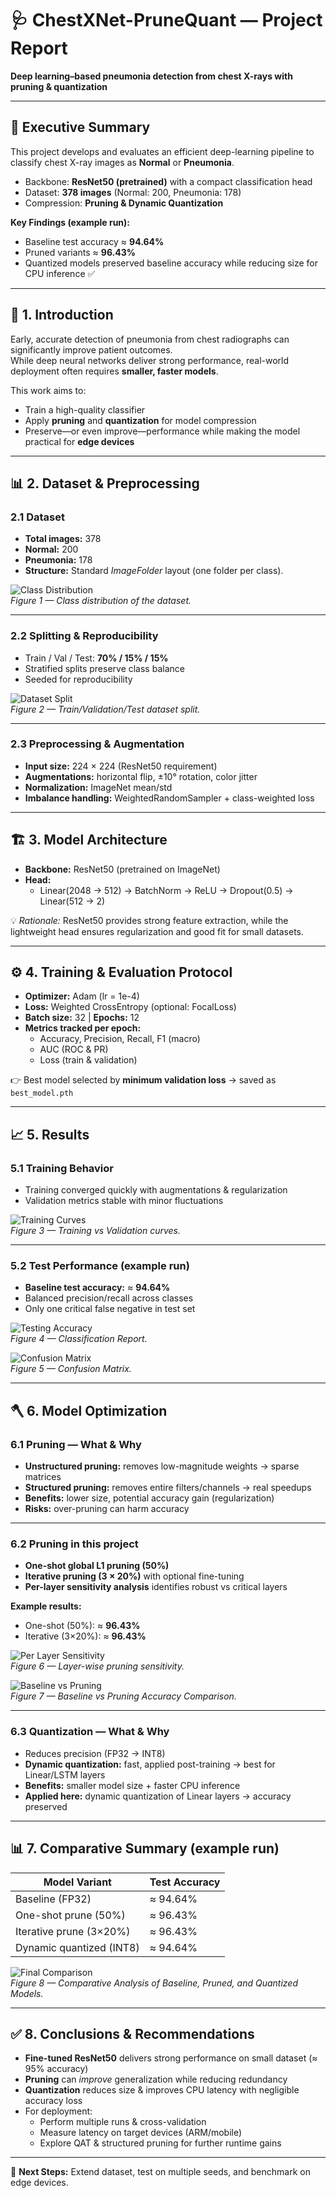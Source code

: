 # 🩺 ChestXNet-PruneQuant — Project Report  

**Deep learning–based pneumonia detection from chest X-rays with pruning & quantization**  

---

## 📑 Executive Summary  

This project develops and evaluates an efficient deep-learning pipeline to classify chest X-ray images as **Normal** or **Pneumonia**.  

- Backbone: **ResNet50 (pretrained)** with a compact classification head  
- Dataset: **378 images** (Normal: 200, Pneumonia: 178)  
- Compression: **Pruning & Dynamic Quantization**  

**Key Findings (example run):**
- Baseline test accuracy ≈ **94.64%**  
- Pruned variants ≈ **96.43%**  
- Quantized models preserved baseline accuracy while reducing size for CPU inference ✅  

---

## 📖 1. Introduction  

Early, accurate detection of pneumonia from chest radiographs can significantly improve patient outcomes.  
While deep neural networks deliver strong performance, real-world deployment often requires **smaller, faster models**.  

This work aims to:  
- Train a high-quality classifier  
- Apply **pruning** and **quantization** for model compression  
- Preserve—or even improve—performance while making the model practical for **edge devices**  

---

## 📊 2. Dataset & Preprocessing  

### 2.1 Dataset  
- **Total images:** 378  
- **Normal:** 200  
- **Pneumonia:** 178  
- **Structure:** Standard *ImageFolder* layout (one folder per class).  

![Class Distribution](figure/images/Class_Distribution.png)  
*Figure 1 — Class distribution of the dataset.*  

---

### 2.2 Splitting & Reproducibility  
- Train / Val / Test: **70% / 15% / 15%**  
- Stratified splits preserve class balance  
- Seeded for reproducibility  

![Dataset Split](figure/images/Dataset_split.png)  
*Figure 2 — Train/Validation/Test dataset split.*  

---

### 2.3 Preprocessing & Augmentation  
- **Input size:** 224 × 224 (ResNet50 requirement)  
- **Augmentations:** horizontal flip, ±10° rotation, color jitter  
- **Normalization:** ImageNet mean/std  
- **Imbalance handling:** WeightedRandomSampler + class-weighted loss  

---

## 🏗️ 3. Model Architecture  

- **Backbone:** ResNet50 (pretrained on ImageNet)  
- **Head:**  
  - Linear(2048 → 512) → BatchNorm → ReLU → Dropout(0.5) → Linear(512 → 2)  

💡 *Rationale:* ResNet50 provides strong feature extraction, while the lightweight head ensures regularization and good fit for small datasets.  

---

## ⚙️ 4. Training & Evaluation Protocol  

- **Optimizer:** Adam (lr = 1e-4)  
- **Loss:** Weighted CrossEntropy (optional: FocalLoss)  
- **Batch size:** 32 | **Epochs:** 12  
- **Metrics tracked per epoch:**  
  - Accuracy, Precision, Recall, F1 (macro)  
  - AUC (ROC & PR)  
  - Loss (train & validation)  

👉 Best model selected by **minimum validation loss** → saved as `best_model.pth`  

---

## 📈 5. Results  

### 5.1 Training Behavior  
- Training converged quickly with augmentations & regularization  
- Validation metrics stable with minor fluctuations  

![Training Curves](figure/images/Training&validation_loss&accuracy_curves.png)  
*Figure 3 — Training vs Validation curves.*  

---

### 5.2 Test Performance (example run)  
- **Baseline test accuracy:** ≈ **94.64%**  
- Balanced precision/recall across classes  
- Only one critical false negative in test set  

![Testing Accuracy](figure/images/testing_accuracy.png)  
*Figure 4 — Classification Report.*  

![Confusion Matrix](figure/images/confusion_matrix.png)  
*Figure 5 — Confusion Matrix.*  

---

## 🪓 6. Model Optimization  

### 6.1 Pruning — What & Why  
- **Unstructured pruning:** removes low-magnitude weights → sparse matrices  
- **Structured pruning:** removes entire filters/channels → real speedups  
- **Benefits:** lower size, potential accuracy gain (regularization)  
- **Risks:** over-pruning can harm accuracy  

---

### 6.2 Pruning in this project  
- **One-shot global L1 pruning (50%)**  
- **Iterative pruning (3 × 20%)** with optional fine-tuning  
- **Per-layer sensitivity analysis** identifies robust vs critical layers  

**Example results:**  
- One-shot (50%): ≈ **96.43%**  
- Iterative (3×20%): ≈ **96.43%**  

![Per Layer Sensitivity](figure/images/per_layer_pruning_sensitivity_analysis.png)  
*Figure 6 — Layer-wise pruning sensitivity.*  

![Baseline vs Pruning](figure/images/baselineVSpruning_accuracy_comparision.png)  
*Figure 7 — Baseline vs Pruning Accuracy Comparison.*  

---

### 6.3 Quantization — What & Why  
- Reduces precision (FP32 → INT8)  
- **Dynamic quantization:** fast, applied post-training → best for Linear/LSTM layers  
- **Benefits:** smaller model size + faster CPU inference  
- **Applied here:** dynamic quantization of Linear layers → accuracy preserved  

---

## 📊 7. Comparative Summary (example run)  

| Model Variant              | Test Accuracy |
|-----------------------------|---------------|
| Baseline (FP32)             | ≈ 94.64%      |
| One-shot prune (50%)        | ≈ 96.43%      |
| Iterative prune (3×20%)     | ≈ 96.43%      |
| Dynamic quantized (INT8)    | ≈ 94.64%      |

![Final Comparison](figure/images/final_model_accuracy_comparision.png)  
*Figure 8 — Comparative Analysis of Baseline, Pruned, and Quantized Models.*  

---

## ✅ 8. Conclusions & Recommendations  

- **Fine-tuned ResNet50** delivers strong performance on small dataset (≈ 95% accuracy)  
- **Pruning** can *improve* generalization while reducing redundancy  
- **Quantization** reduces size & improves CPU latency with negligible accuracy loss  
- For deployment:  
  - Perform multiple runs & cross-validation  
  - Measure latency on target devices (ARM/mobile)  
  - Explore QAT & structured pruning for further runtime gains  

---

📌 **Next Steps:** Extend dataset, test on multiple seeds, and benchmark on edge devices.  
